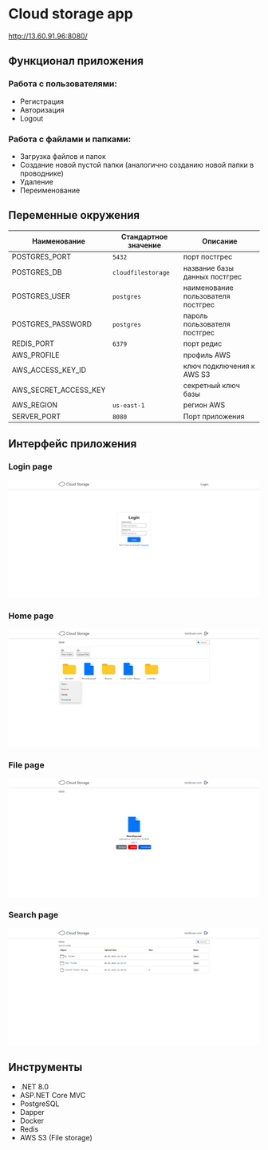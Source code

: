 # Cloud storage app
http://13.60.91.96:8080/
## Функционал приложения

### Работа с пользователями:
- Регистрация
- Авторизация
- Logout
### Работа с файлами и папками:
- Загрузка файлов и папок
- Создание новой пустой папки (аналогично созданию новой папки в проводнике)
- Удаление
- Переименование

## Переменные окружения
| Наименование   | Стандартное значение    | Описание                    |
|----------------|-------------------------|-----------------------------|
| POSTGRES_PORT  | `5432`                  | порт постгрес               |
| POSTGRES_DB    | `cloudfilestorage`    | название базы данных постгрес |
| POSTGRES_USER  | `postgres`              | наименование пользователя постгрес |
| POSTGRES_PASSWORD | `postgres`              | пароль пользователя постгрес |
| REDIS_PORT     | `6379`                  | порт редис                  |
| AWS_PROFILE |                         | профиль AWS                 |
| AWS_ACCESS_KEY_ID |                         | ключ подключения к AWS S3   |
| AWS_SECRET_ACCESS_KEY |            | 	секретный ключ базы        |
| AWS_REGION  | `us-east-1`                  | регион AWS                  |
| SERVER_PORT    | `8080`                  | Порт приложения             |

## Интерфейс приложения

### Login page
![photo_1.jpg](Screenshots/login_page.jpg)
### Home page
![photo_2.jpg](Screenshots/home_page.jpg)
### File page
![photo_3.jpg](Screenshots/file_page.jpg)
### Search page
![photo_3.jpg](Screenshots/search_page.jpg)

## Инструменты

- .NET 8.0
- ASP.NET Core MVC
- PostgreSQL
- Dapper
- Docker
- Redis
- AWS S3 (File storage)

